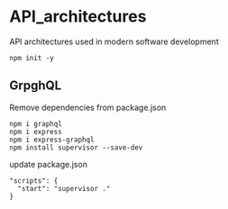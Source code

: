 # API_architectures
API architectures used in modern software development

```
npm init -y
```

## GrpghQL
Remove dependencies from package.json
```
npm i graphql
npm i express
npm i express-graphql
npm install supervisor --save-dev
```
update package.json
```
"scripts": {
  "start": "supervisor ."
}
```
